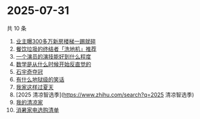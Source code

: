 # 2025-07-31

共 10 条

<!-- BEGIN -->
<!-- 最后更新时间 Thu Jul 31 2025 11:27:52 GMT+0800 (China Standard Time) -->

1. [业主曝300多万新房楼梯一踢就碎](https://www.zhihu.com/search?q=业主曝300多万新房楼梯一踢就碎)
1. [餐饮垃圾的终结者「洗地机」推荐](https://www.zhihu.com/search?q=餐饮垃圾的终结者「洗地机」推荐)
1. [一个演员的演技能好到什么程度](https://www.zhihu.com/search?q=一个演员的演技能好到什么程度)
1. [数学是从什么时候开始反直觉的](https://www.zhihu.com/search?q=数学是从什么时候开始反直觉的)
1. [石宇奇夺冠](https://www.zhihu.com/search?q=石宇奇夺冠)
1. [有什么地狱级的笑话](https://www.zhihu.com/search?q=有什么地狱级的笑话)
1. [我家这样过夏天](https://www.zhihu.com/search?q=我家这样过夏天)
1. [2025 清凉智选季](https://www.zhihu.com/search?q=2025 清凉智选季)
1. [我的清凉家](https://www.zhihu.com/search?q=我的清凉家)
1. [消暑家电选购清单](https://www.zhihu.com/search?q=消暑家电选购清单)

<!-- END -->
